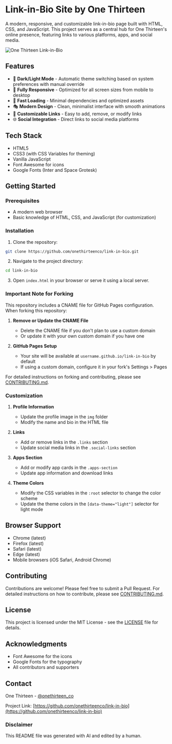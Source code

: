 # Link-in-Bio Site by One Thirteen

A modern, responsive, and customizable link-in-bio page built with HTML, CSS, and JavaScript. This project serves as a central hub for One Thirteen's online presence, featuring links to various platforms, apps, and social media.

![One Thirteen Link-in-Bio](img/screenshot.png)

## Features

- 🎨 **Dark/Light Mode** - Automatic theme switching based on system preferences with manual override
- 📱 **Fully Responsive** - Optimized for all screen sizes from mobile to desktop
- 🚀 **Fast Loading** - Minimal dependencies and optimized assets
- 🎭 **Modern Design** - Clean, minimalist interface with smooth animations
- 🔗 **Customizable Links** - Easy to add, remove, or modify links
- 🌐 **Social Integration** - Direct links to social media platforms

## Tech Stack

- HTML5
- CSS3 (with CSS Variables for theming)
- Vanilla JavaScript
- Font Awesome for icons
- Google Fonts (Inter and Space Grotesk)

## Getting Started

### Prerequisites

- A modern web browser
- Basic knowledge of HTML, CSS, and JavaScript (for customization)

### Installation

1. Clone the repository:
```bash
git clone https://github.com/onethirteenco/link-in-bio.git
```

2. Navigate to the project directory:
```bash
cd link-in-bio
```

3. Open `index.html` in your browser or serve it using a local server.

### Important Note for Forking

This repository includes a CNAME file for GitHub Pages configuration. When forking this repository:

1. **Remove or Update the CNAME File**
   - Delete the CNAME file if you don't plan to use a custom domain
   - Or update it with your own custom domain if you have one

2. **GitHub Pages Setup**
   - Your site will be available at `username.github.io/link-in-bio` by default
   - If using a custom domain, configure it in your fork's Settings > Pages

For detailed instructions on forking and contributing, please see [CONTRIBUTING.md](.github/CONTRIBUTING.md).

### Customization

1. **Profile Information**
   - Update the profile image in the `img` folder
   - Modify the name and bio in the HTML file

2. **Links**
   - Add or remove links in the `.links` section
   - Update social media links in the `.social-links` section

3. **Apps Section**
   - Add or modify app cards in the `.apps-section`
   - Update app information and download links

4. **Theme Colors**
   - Modify the CSS variables in the `:root` selector to change the color scheme
   - Update the theme colors in the `[data-theme="light"]` selector for light mode

## Browser Support

- Chrome (latest)
- Firefox (latest)
- Safari (latest)
- Edge (latest)
- Mobile browsers (iOS Safari, Android Chrome)

## Contributing

Contributions are welcome! Please feel free to submit a Pull Request. For detailed instructions on how to contribute, please see [CONTRIBUTING.md](.github/CONTRIBUTING.md).

## License

This project is licensed under the MIT License - see the [LICENSE](LICENSE) file for details.

## Acknowledgments

- Font Awesome for the icons
- Google Fonts for the typography
- All contributors and supporters

## Contact

One Thirteen - [@onethirteen_co](https://x.com/onethirteen_co)

Project Link: [https://github.com/onethirteenco/link-in-bio](https://github.com/onethirteenco/link-in-bio)

### Disclaimer
This README file was generated with AI and edited by a human.